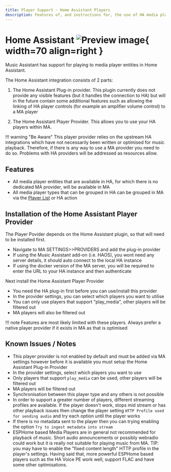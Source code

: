 ```yaml
---
title: Player Support - Home Assistant Players
description: Features of, and instructions for, the use of HA media player entitities in Music Assistant
---
```


# Home Assistant ![Preview image](../assets/icons/ha-logo.png){ width=70 align=right }

Music Assistant has support for playing to media player entities in Home Assistant.

The Home Assistant integration consists of 2 parts:

1. The Home Assistant Plug-in provider. This plugin currently does not provide any visible features (but it handles the connection to HA) but will in the future contain some additional features such as allowing the linking of HA player controls (for example an amplifier volume control) to a MA player

2. The Home Assistant Player Provider. This allows you to use your HA players within MA.

!!! warning "Be Aware"
    This player provider relies on the upstream HA integrations which have not necessarily been written or optimised for music playback. Therefore, if there is any way to use a MA provider you need to do so. Problems with HA providers will be addressed as resources allow.

## Features

- All media player entities that are available in HA, for which there is no dedicated MA provider, will be available in MA
- All media player types that can be grouped in HA can be grouped in MA via the [Player List](../ui.md#player-list) or HA action

## Installation of the Home Assistant Player Provider

The Player Povider depends on the Home Assistant plugin, so that will need to be installed first.

- Navigate to MA SETTINGS>>PROVIDERS and add the plug-in provider
- If using the Music Assistant add-on (i.e. HAOS), you wont need any server details, it should auto connect to the local HA instance
- If using the docker version of the MA server, you will be required to enter the URL to your HA instance and then authenticate

Next install the Home Assistant Player Provider

- You need the HA plug-in first before you can use/install this provider
- In the provider settings, you can select which players you want to utilise
- You can only use players that support "play_media", other players will be filtered out
- MA players will also be filtered out

!!! note
    Features are most likely limited with these players. Always prefer a native player provider if it exists in MA as that is optimised

## Known Issues / Notes

- This player provider is not enabled by default and must be added via MA settings however before it is available you must setup the Home Assistant Plug-in Provider
- In the provider settings, select which players you want to use
- Only players that support `play_media` can be used, other players will be filtered out
- MA players will be filtered out
- Synchronisation between this player type and any others is not possible
- In order to support a greater number of players, different streaming profiles are available. If the player doesn't work, stops mid stream or has other playback issues then change the player setting `HTTP Profile used for sending audio` and try each option until the player works
- If there is no metadata sent to the player then you can trying enabling the option `Try to ingest metadata into stream`
- ESPHome based Media Players are in general not recommended for playback of music. Short audio announcements or possibly webradio could work but it is really not suitable for playing music from MA. TIP: you may have to enable the "fixed content length" HTTP profile in the player's settings. Having said that, more powerful ESPHome based players such as the HA Voice PE work well, support FLAC and have some other optimisations.
